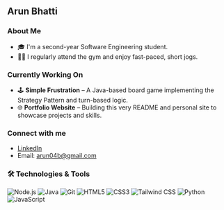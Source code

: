 ## Arun Bhatti

### About Me

- 🎓 I'm a second-year Software Engineering student.
- 🏋️‍♂️ I regularly attend the gym and enjoy fast-paced, short jogs.

### Currently Working On

- 🕹️ **Simple Frustration** – A Java-based board game implementing the Strategy Pattern and turn-based logic.
- 🌐 **Portfolio Website** – Building this very README and personal site to showcase projects and skills.

### Connect with me

- [LinkedIn](https://www.linkedin.com/in/arun-bhatti-169a1b1a5)
- Email: arun04b@gmail.com

### 🛠️ Technologies & Tools

![Node.js](https://img.shields.io/badge/Node.js-339933?style=for-the-badge&logo=nodedotjs&logoColor=white)
![Java](https://img.shields.io/badge/JAVA-%23ED8B00?style=for-the-badge&logo=openjdk&logoColor=white)
![Git](https://img.shields.io/badge/Git-F05032?style=for-the-badge&logo=git&logoColor=white)
![HTML5](https://img.shields.io/badge/HTML5-E34F26?style=for-the-badge&logo=html5&logoColor=white)
![CSS3](https://img.shields.io/badge/CSS3-1572B6?style=for-the-badge&logo=css3&logoColor=white)
![Tailwind CSS](https://img.shields.io/badge/Tailwind_CSS-38B2AC?style=for-the-badge&logo=tailwind-css&logoColor=white)
![Python](https://img.shields.io/badge/Python-3776AB?style=for-the-badge&logo=python&logoColor=white)
![JavaScript](https://img.shields.io/badge/JavaScript-F7DF1E?style=for-the-badge&logo=javascript&logoColor=black)
